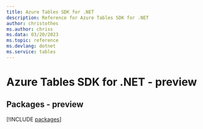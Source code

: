 ```yaml
---
title: Azure Tables SDK for .NET
description: Reference for Azure Tables SDK for .NET
author: christothes
ms.author: chriss
ms.data: 03/20/2023
ms.topic: reference
ms.devlang: dotnet
ms.service: tables
---
```

# Azure Tables SDK for .NET - preview
## Packages - preview
[!INCLUDE [packages](tables-index.md)]